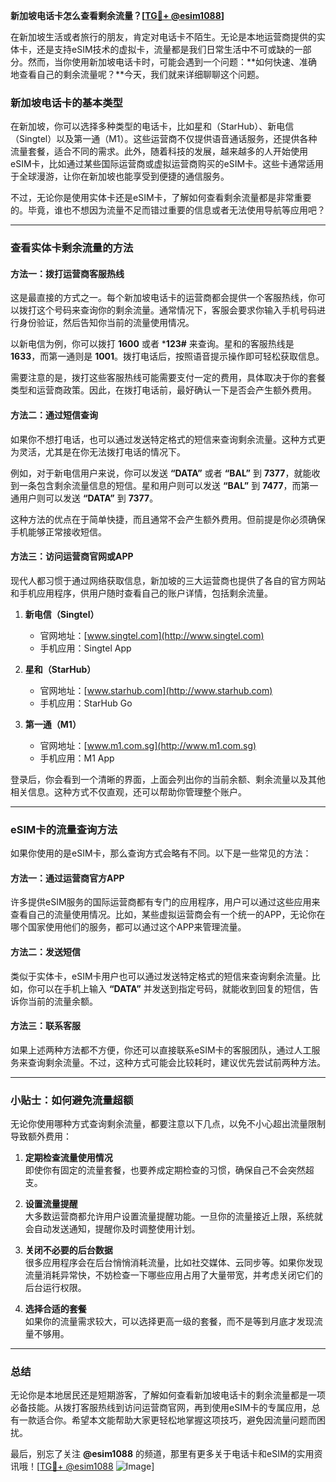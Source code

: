 **新加坡电话卡怎么查看剩余流量？[[TG💪+ @esim1088](https://t.me/s/esim1088)]**

在新加坡生活或者旅行的朋友，肯定对电话卡不陌生。无论是本地运营商提供的实体卡，还是支持eSIM技术的虚拟卡，流量都是我们日常生活中不可或缺的一部分。然而，当你使用新加坡电话卡时，可能会遇到一个问题：**如何快速、准确地查看自己的剩余流量呢？**今天，我们就来详细聊聊这个问题。

### 新加坡电话卡的基本类型

在新加坡，你可以选择多种类型的电话卡，比如星和（StarHub）、新电信（Singtel）以及第一通（M1）。这些运营商不仅提供语音通话服务，还提供各种流量套餐，适合不同的需求。此外，随着科技的发展，越来越多的人开始使用eSIM卡，比如通过某些国际运营商或虚拟运营商购买的eSIM卡。这些卡通常适用于全球漫游，让你在新加坡也能享受到便捷的通信服务。

不过，无论你是使用实体卡还是eSIM卡，了解如何查看剩余流量都是非常重要的。毕竟，谁也不想因为流量不足而错过重要的信息或者无法使用导航等应用吧？

---

### 查看实体卡剩余流量的方法

#### 方法一：拨打运营商客服热线

这是最直接的方式之一。每个新加坡电话卡的运营商都会提供一个客服热线，你可以拨打这个号码来查询你的剩余流量。通常情况下，客服会要求你输入手机号码进行身份验证，然后告知你当前的流量使用情况。

以新电信为例，你可以拨打 **1600** 或者 ***123#** 来查询。星和的客服热线是 **1633**，而第一通则是 **1001**。拨打电话后，按照语音提示操作即可轻松获取信息。

需要注意的是，拨打这些客服热线可能需要支付一定的费用，具体取决于你的套餐类型和运营商政策。因此，在拨打电话前，最好确认一下是否会产生额外费用。

#### 方法二：通过短信查询

如果你不想打电话，也可以通过发送特定格式的短信来查询剩余流量。这种方式更为灵活，尤其是在你无法拨打电话的情况下。

例如，对于新电信用户来说，你可以发送 **“DATA”** 或者 **“BAL”** 到 **7377**，就能收到一条包含剩余流量信息的短信。星和用户则可以发送 **“BAL”** 到 **7477**，而第一通用户则可以发送 **“DATA”** 到 **7377**。

这种方法的优点在于简单快捷，而且通常不会产生额外费用。但前提是你必须确保手机能够正常接收短信。

#### 方法三：访问运营商官网或APP

现代人都习惯于通过网络获取信息，新加坡的三大运营商也提供了各自的官方网站和手机应用程序，供用户随时查看自己的账户详情，包括剩余流量。

1. **新电信（Singtel）**
   - 官网地址：[www.singtel.com](http://www.singtel.com)
   - 手机应用：Singtel App
   
2. **星和（StarHub）**
   - 官网地址：[www.starhub.com](http://www.starhub.com)
   - 手机应用：StarHub Go
   
3. **第一通（M1）**
   - 官网地址：[www.m1.com.sg](http://www.m1.com.sg)
   - 手机应用：M1 App

登录后，你会看到一个清晰的界面，上面会列出你的当前余额、剩余流量以及其他相关信息。这种方式不仅直观，还可以帮助你管理整个账户。

---

### eSIM卡的流量查询方法

如果你使用的是eSIM卡，那么查询方式会略有不同。以下是一些常见的方法：

#### 方法一：通过运营商官方APP

许多提供eSIM服务的国际运营商都有专门的应用程序，用户可以通过这些应用来查看自己的流量使用情况。比如，某些虚拟运营商会有一个统一的APP，无论你在哪个国家使用他们的服务，都可以通过这个APP来管理流量。

#### 方法二：发送短信

类似于实体卡，eSIM卡用户也可以通过发送特定格式的短信来查询剩余流量。比如，你可以在手机上输入 **“DATA”** 并发送到指定号码，就能收到回复的短信，告诉你当前的流量余额。

#### 方法三：联系客服

如果上述两种方法都不方便，你还可以直接联系eSIM卡的客服团队，通过人工服务来查询剩余流量。不过，这种方式可能会比较耗时，建议优先尝试前两种方法。

---

### 小贴士：如何避免流量超额

无论你使用哪种方式查询剩余流量，都要注意以下几点，以免不小心超出流量限制导致额外费用：

1. **定期检查流量使用情况**  
   即使你有固定的流量套餐，也要养成定期检查的习惯，确保自己不会突然超支。

2. **设置流量提醒**  
   大多数运营商都允许用户设置流量提醒功能。一旦你的流量接近上限，系统就会自动发送通知，提醒你及时调整使用计划。

3. **关闭不必要的后台数据**  
   很多应用程序会在后台悄悄消耗流量，比如社交媒体、云同步等。如果你发现流量消耗异常快，不妨检查一下哪些应用占用了大量带宽，并考虑关闭它们的后台运行权限。

4. **选择合适的套餐**  
   如果你的流量需求较大，可以选择更高一级的套餐，而不是等到月底才发现流量不够用。

---

### 总结

无论你是本地居民还是短期游客，了解如何查看新加坡电话卡的剩余流量都是一项必备技能。从拨打客服热线到访问运营商官网，再到使用eSIM卡的专属应用，总有一款适合你。希望本文能帮助大家更轻松地掌握这项技巧，避免因流量问题而困扰。

最后，别忘了关注 **@esim1088** 的频道，那里有更多关于电话卡和eSIM的实用资讯哦！[[TG💪+ @esim1088](https://t.me/s/esim1088) ![Image](https://i.postimg.cc/4NQfJmqS/Snipaste-2025-05-13-00-14-12.png)]